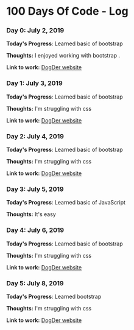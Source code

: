 # 100 Days Of Code - Log

### Day 0: July 2, 2019 


**Today's Progress**: Learned basic of bootstrap 

**Thoughts:** I enjoyed working with bootstrap .

**Link to work:** [DogDer website](https://pravincesingh.github.io/DogDer/)

### Day 1: July 3, 2019 


**Today's Progress**: Learned basic of bootstrap 

**Thoughts:** I'm struggling with css

**Link to work:** [DogDer website](https://pravincesingh.github.io/DogDer/)


### Day 2: July 4, 2019 

**Today's Progress**: Learned basic of bootstrap 

**Thoughts:** I'm struggling with css

**Link to work:** [DogDer website](https://pravincesingh.github.io/DogDer/)

### Day 3: July 5, 2019 

**Today's Progress**: Learned basic of JavaScript

**Thoughts:** It's easy

### Day 4: July 6, 2019 

**Today's Progress**: Learned basic of bootstrap 

**Thoughts:** I'm struggling with css

**Link to work:** [DogDer website](https://pravincesingh.github.io/DogDer/)

### Day 5: July 8, 2019 

**Today's Progress**: Learned bootstrap 

**Thoughts:** I'm struggling with css

**Link to work:** [DogDer website](https://pravincesingh.github.io/DogDer/)
